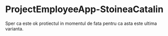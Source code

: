# ProjectEmployeeApp-StoineaCatalin
Sper ca este ok protiectul in momentul de fata pentru ca asta este ultima varianta.
